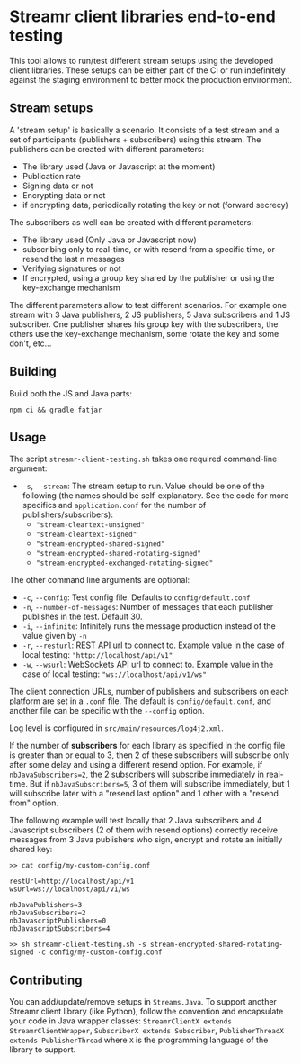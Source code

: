 # Streamr client libraries end-to-end testing

This tool allows to run/test different stream setups using the developed client libraries. These setups can be either part of the CI or run indefinitely against the staging environment to better mock the production environment.

## Stream setups

A 'stream setup' is basically a scenario. It consists of a test stream and a set of participants (publishers + subscribers) using this stream. The publishers can be created with different parameters:
- The library used (Java or Javascript at the moment)
- Publication rate
- Signing data or not
- Encrypting data or not
- if encrypting data, periodically rotating the key or not (forward secrecy)

The subscribers as well can be created with different parameters:
- The library used (Only Java or Javascript now)
- subscribing only to real-time, or with resend from a specific time, or resend the last n messages
- Verifying signatures or not
- If encrypted, using a group key shared by the publisher or using the key-exchange mechanism

The different parameters allow to test different scenarios. For example one stream with 3 Java publishers, 2 JS publishers, 5 Java subscribers and 1 JS subscriber. One publisher shares his group key with the subscribers, the others use the key-exchange mechanism, some rotate the key and some don't, etc...

## Building

Build both the JS and Java parts:

```
npm ci && gradle fatjar
```

## Usage

The script `streamr-client-testing.sh` takes one required command-line argument:
- `-s`, `--stream`: The stream setup to run. Value should be one of the following (the names should be self-explanatory. See the code for more specifics and `application.conf` for the number of publishers/subscribers):
    - `"stream-cleartext-unsigned"`
    - `"stream-cleartext-signed"`
    - `"stream-encrypted-shared-signed"`
    - `"stream-encrypted-shared-rotating-signed"`
    - `"stream-encrypted-exchanged-rotating-signed"`

The other command line arguments are optional:

- `-c`, `--config`: Test config file. Defaults to `config/default.conf`
- `-n`, `--number-of-messages`: Number of messages that each publisher publishes in the test. Default 30.
- `-i`, `--infinite`: Infinitely runs the message production instead of the value given by `-n`
- `-r`, `--resturl`: REST API url to connect to. Example value in the case of local testing: `"http://localhost/api/v1"`
- `-w`, `--wsurl`: WebSockets API url to connect to. Example value in the case of local testing: `"ws://localhost/api/v1/ws"`

The client connection URLs, number of publishers and subscribers on each platform are set in a `.conf` file. The default is `config/default.conf`, and another file can be specific with the `--config` option.

Log level is configured in `src/main/resources/log4j2.xml`.

If the number of **subscribers** for each library as specified in the config file is greater than or equal to 3, then 2 of these subscribers will subscribe only after some delay and using a different resend option. For example, if `nbJavaSubscribers=2`, the 2 subscribers will subscribe immediately in real-time. But if `nbJavaSubscribers=5`, 3 of them will subscribe immediately, but 1 will subscribe later with a "resend last option" and 1 other with a "resend from" option.

The following example will test locally that 2 Java subscribers and 4 Javascript subscribers (2 of them with resend options) correctly receive messages from 3 Java publishers who sign, encrypt and rotate an initially shared key:
```
>> cat config/my-custom-config.conf

restUrl=http://localhost/api/v1
wsUrl=ws://localhost/api/v1/ws

nbJavaPublishers=3
nbJavaSubscribers=2
nbJavascriptPublishers=0
nbJavascriptSubscribers=4

>> sh streamr-client-testing.sh -s stream-encrypted-shared-rotating-signed -c config/my-custom-config.conf
```

## Contributing

You can add/update/remove setups in `Streams.Java`. To support another Streamr client library (like Python), follow the convention and encapsulate your code in Java wrapper classes: `StreamrClientX extends StreamrClientWrapper`, `SubscriberX extends Subscriber`, `PublisherThreadX extends PublisherThread` where `X` is the programming language of the library to support.
